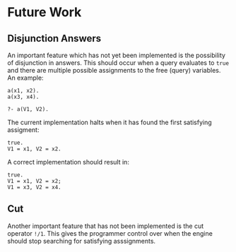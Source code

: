 # Future Work

## Disjunction Answers

An important feature which has not yet been implemented is the possibility of disjunction in answers. This should occur when a query evaluates to `true` and there are multiple possible assignments to the free (query) variables. An example:
```
a(x1, x2).
a(x3, x4).

?- a(V1, V2).
```
The current implementation halts when it has found the first satisfying assigment:
```
true.
V1 = x1, V2 = x2.
```
A correct implementation should result in:
```
true.
V1 = x1, V2 = x2;
V1 = x3, V2 = x4.
```

## Cut

Another important feature that has not been implemented is the cut operator `!/1`. This gives the programmer control over when the engine should stop searching for satisfying asssignments.
